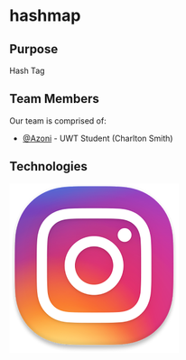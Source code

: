 # hashmap

## Purpose

Hash Tag

## Team Members

Our team is comprised of:

- [@Azoni](https://github.com/azoni) - UWT Student (Charlton Smith)


## Technologies

![Screenshot of Application](insta.png "Hackcessible Transit App")
